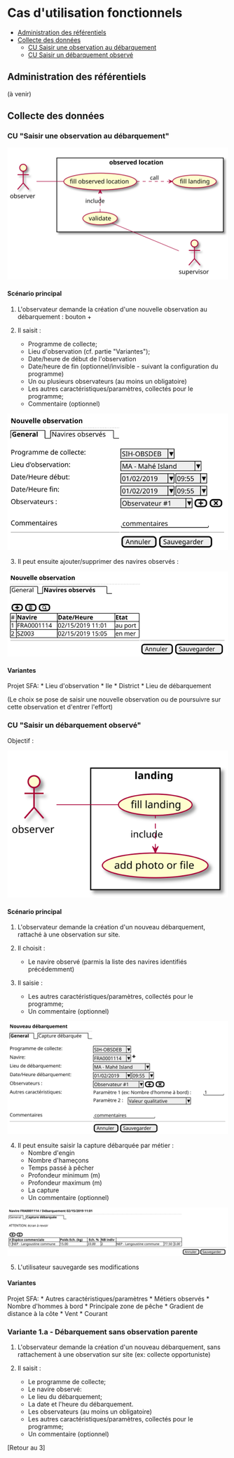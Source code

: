 # Cas d'utilisation fonctionnels

 - [Administration des référentiels]()
 - [Collecte des données]()
    * [CU Saisir une observation au débarquement]()
    * [CU Saisir un débarquement observé]()

## Administration des référentiels

(à venir)

## Collecte des données

### CU "Saisir une observation au débarquement"

![observed-location](../dist/use-case/collect/observed-location-uc.svg)

#### Scénario principal

1. L'observateur demande la création d'une nouvelle observation au débarquement : bouton +

2. Il saisit :

    * Programme de collecte;
    * Lieu d'observation (cf. partie "Variantes");
    * Date/heure de début de l'observation
    * Date/heure de fin (optionnel/invisible - suivant la configuration du programme)
    * Un ou plusieurs observateurs (au moins un obligatoire)
    * Les autres caractéristiques/paramètres, collectés pour le programme;
    * Commentaire (optionnel)

![observed-location-ui-new](../dist/use-case/collect/observed-location-ui-new.svg)

3. Il peut ensuite ajouter/supprimer des navires observés :

![observed-location-ui-new](../dist/use-case/collect/observed-location-ui-vessels.svg)


#### Variantes

Projet SFA:
    * Lieu d'observation
        * Ile
        * District
        * Lieu de débarquement
  
(Le choix se pose de saisir une nouvelle observation ou de poursuivre sur cette observation et 
d'entrer l'effort)
 
### CU "Saisir un débarquement observé"

Objectif :

![landing](../dist/use-case/collect/landing-uc.svg)

#### Scénario principal

1. L'observateur demande la création d'un nouveau débarquement, rattaché à une observation sur site.

2. Il choisit :
    * Le navire observé (parmis la liste des navires identifiés précédemment)

3. Il saisie :
    * Les autres caractéristiques/paramètres, collectés pour le programme;
    * Un commentaire (optionnel)

![landing-ui-new](../dist/use-case/collect/landing-ui-new.svg)

4. Il peut ensuite saisir la capture débarquée par métier :
    * Nombre d'engin
    * Nombre d'hameçons
    * Temps passé à pêcher
    * Profondeur minimum (m)
    * Profondeur maximum (m)
    * La capture
    * Un commentaire (optionnel)

![landing-ui-new](../dist/use-case/collect/landing-ui-samples.svg)

5. L'utilisateur sauvegarde ses modifications

#### Variantes

Projet SFA:
    * Autres caractéristiques/paramètres
        * Métiers observés
        * Nombre d'hommes à bord
        * Principale zone de pêche
        * Gradient de distance à la côte
        * Vent
        * Courant

### Variante 1.a - Débarquement sans observation parente

1. L'observateur demande la création d'un nouveau débarquement, sans
   rattachement à une observation sur site (ex: collecte opportuniste)

2. Il saisit :

    * Le programme de collecte;
    * Le navire observé:
    * Le lieu du débarquement;
    * La date et l'heure du débarquement.
    * Les observateurs (au moins un obligatoire)
    * Les autres caractéristiques/paramètres, collectés pour le programme;
    * Un commentaire (optionnel)

\[Retour au 3]
